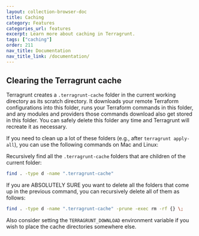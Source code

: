 ```yaml
---
layout: collection-browser-doc
title: Caching
category: Features
categories_url: features
excerpt: Learn more about caching in Terragrunt.
tags: ["caching"]
order: 211
nav_title: Documentation
nav_title_link: /documentation/
---
```


## Clearing the Terragrunt cache

Terragrunt creates a `.terragrunt-cache` folder in the current working directory as its scratch directory. It downloads your remote Terraform configurations into this folder, runs your Terraform commands in this folder, and any modules and providers those commands download also get stored in this folder. You can safely delete this folder any time and Terragrunt will recreate it as necessary.

If you need to clean up a lot of these folders (e.g., after `terragrunt apply-all`), you can use the following commands on Mac and Linux:

Recursively find all the `.terragrunt-cache` folders that are children of the current folder:

``` bash
find . -type d -name ".terragrunt-cache"
```

If you are ABSOLUTELY SURE you want to delete all the folders that come up in the previous command, you can recursively delete all of them as follows:

``` bash
find . -type d -name ".terragrunt-cache" -prune -exec rm -rf {} \;
```

Also consider setting the `TERRAGRUNT_DOWNLOAD` environment variable if you wish to place the cache directories somewhere else.
